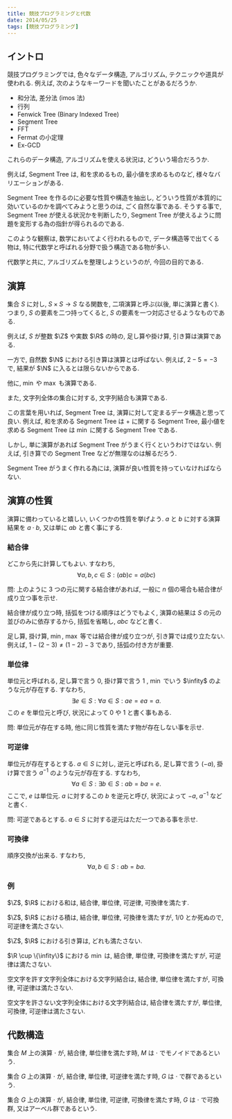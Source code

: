```yaml
---
title: 競技プログラミングと代数
date: 2014/05/25
tags: [競技プログラミング]
---
```


## イントロ

競技プログラミングでは, 色々なデータ構造, アルゴリズム, テクニックや道具が使われる.
例えば, 次のようなキーワードを聞いたことがあるだろうか.

+ 和分法, 差分法 (imos 法)
+ 行列
+ Fenwick Tree (Binary Indexed Tree)
+ Segment Tree
+ FFT
+ Fermat の小定理
+ Ex-GCD

これらのデータ構造, アルゴリズムを使える状況は, どういう場合だろうか.

例えば, Segment Tree は, 和を求めるもの, 最小値を求めるものなど,
様々なバリエーションがある.

Segment Tree を作るのに必要な性質や構造を抽出し,
どういう性質が本質的に効いているのかを調べてみようと思うのは, ごく自然な事である.
そうする事で, Segment Tree が使える状況かを判断したり,
Segment Tree が使えるように問題を変形する為の指針が得られるのである.

このような観察は, 数学においてよく行われるもので,
データ構造等で出てくる物は, 特に代数学と呼ばれる分野で扱う構造である物が多い.

代数学と共に, アルゴリズムを整理しようというのが, 今回の目的である.



## 演算
集合 $S$ に対し, $S \times S \to S$ なる関数を, 二項演算と呼ぶ(以後, 単に演算と書く).
つまり, $S$ の要素を二つ持ってくると, $S$ の要素を一つ対応させるようなものである.

例えば, $S$ が整数 $\Z$ や実数 $\R$ の時の, 足し算や掛け算, 引き算は演算である.

一方で, 自然数 $\N$ における引き算は演算とは呼ばない.
例えば, $2 - 5 = -3$ で, 結果が $\N$ に入るとは限らないからである.

他に, $\min$ や $\max$ も演算である.

また, 文字列全体の集合に対する, 文字列結合も演算である.


この言葉を用いれば, Segment Tree は, 演算に対して定まるデータ構造と思って良い.
例えば, 和を求める Segment Tree は $+$ に関する Segment Tree,
最小値を求める Segment Tree は $\min$ に関する Segment Tree である.

しかし, 単に演算があれば Segment Tree がうまく行くというわけではない.
例えば, 引き算での Segment Tree などが無理なのは解るだろう.

Segment Tree がうまく作れる為には, 演算が良い性質を持っていなければならない.


## 演算の性質
演算に備わっていると嬉しい, いくつかの性質を挙げよう.
$a$ と $b$ に対する演算結果を $a \cdot b$, 又は単に $ab$ と書く事にする.


### 結合律
どこから先に計算してもよい.
すなわち,
$$
\forall a, b, c \in S : (a b) c = a (b c)
$$

問: 上のように $3$ つの元に関する結合律があれば, 一般に $n$ 個の場合も結合律が成り立つ事を示せ.

結合律が成り立つ時, 括弧をつける順序はどうでもよく, 演算の結果は $S$ の元の並びのみに依存するから, 括弧を省略し, $abc$ などと書く.

足し算, 掛け算, $\min$, $\max$ 等では結合律が成り立つが, 引き算では成り立たない.
例えば, $1 - (2 - 3) \neq (1 - 2) - 3$ であり, 括弧の付き方が重要.


### 単位律
単位元と呼ばれる, 足し算で言う $0$, 掛け算で言う $1$ , $\min$ でいう $\infity$ のような元が存在する.
すなわち,
$$
\exists e \in S : \forall a \in S : a e = e a = a.
$$
この $e$ を単位元と呼び, 状況によって $0$ や $1$ と書く事もある.

問: 単位元が存在する時, 他に同じ性質を満たす物が存在しない事を示せ.


### 可逆律
単位元が存在するとする.
$a \in S$ に対し, 逆元と呼ばれる, 足し算で言う $(-a)$, 掛け算で言う $a^{-1}$ のような元が存在する.
すなわち,
$$
\forall a \in S : \exists b \in S : a b = b a = e.
$$
ここで, $e$ は単位元.
$a$ に対するこの $b$ を逆元と呼び, 状況によって $-a$, $a^{-1}$ などと書く.

問: 可逆であるとする. $a \in S$ に対する逆元はただ一つである事を示せ.


### 可換律
順序交換が出来る.
すなわち,
$$
\forall a, b \in S : a b = b a.
$$


### 例

$\Z$, $\R$ における和は, 結合律, 単位律, 可逆律, 可換律を満たす.

$\Z$, $\R$ における積は, 結合律, 単位律, 可換律を満たすが, $1/0$ とか死ぬので, 可逆律を満たさない.

$\Z$, $\R$ における引き算は, どれも満たさない.

$\R \cup \{\infity\}$ における $\min$ は, 結合律, 単位律, 可換律を満たすが, 可逆律は満たさない.

空文字を許す文字列全体における文字列結合は, 結合律, 単位律を満たすが, 可換律, 可逆律は満たさない.

空文字を許さない文字列全体における文字列結合は, 結合律を満たすが, 単位律, 可換律, 可逆律は満たさない.


## 代数構造
集合 $M$ 上の演算 $\cdot$ が, 結合律, 単位律を満たす時, $M$ は $\cdot$ でモノイドであるという.

集合 $G$ 上の演算 $\cdot$ が, 結合律, 単位律, 可逆律を満たす時, $G$ は $\cdot$ で群であるという.

集合 $G$ 上の演算 $\cdot$ が, 結合律, 単位律, 可逆律, 可換律を満たす時, $G$ は $\cdot$ で可換群, 又はアーベル群であるという.




